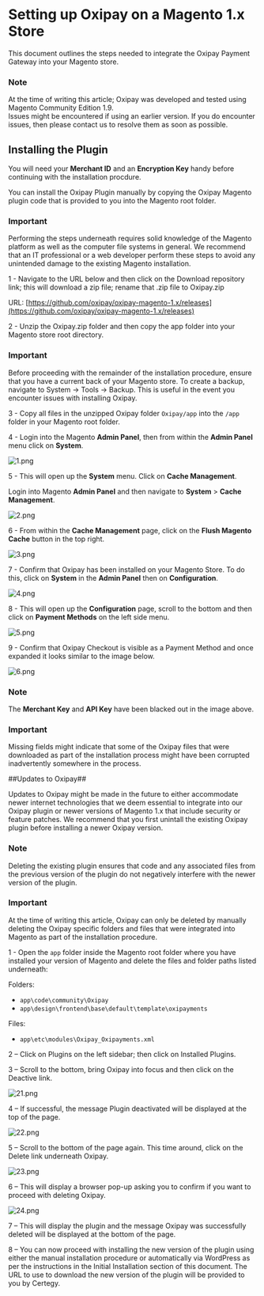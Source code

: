 # Setting up Oxipay on a Magento 1.x Store

This document outlines the steps needed to integrate the Oxipay Payment Gateway into your Magento store.

<div class="panel panel-primary">
  <div class="panel-heading">
    <h3 class="panel-title">Note</h3>
  </div>
  <div class="panel-body">
    At the time of writing this article; Oxipay was developed and tested using Magento Community Edition 1.9. <br/>
    Issues might be encountered if using an earlier version. If you do encounter issues, then please contact us to resolve them as soon as possible.
  </div>
</div>

## Installing the Plugin

<div class="alert alert-info" role="alert">You will need your <b>Merchant ID</b> and an <b>Encryption Key</b> handy before continuing with the installation procdure.</div>

You can install the Oxipay Plugin manually by copying the Oxipay Magento plugin code that is provided to you into the Magento root folder. 

<div class="panel panel-danger">
  <div class="panel-heading">
    <h3 class="panel-title">Important</h3>
  </div>
  <div class="panel-body">
    Performing the steps underneath requires solid knowledge of the Magento platform as well as the computer file systems in general. We recommend that an IT professional or a web developer perform these steps to avoid any unintended damage to the existing Magento installation.
  </div>
</div>

1 - Navigate to the URL below and then click on the Download repository link; this will download a zip file; rename that .zip file to Oxipay.zip

URL: [https://github.com/oxipay/oxipay-magento-1.x/releases](https://github.com/oxipay/oxipay-magento-1.x/releases)

2 - Unzip the Oxipay.zip folder and then copy the app folder into your Magento store root directory.

<div class="panel panel-danger">
  <div class="panel-heading">
    <h3 class="panel-title">Important</h3>
  </div>
  <div class="panel-body">
    Before proceeding with the remainder of the installation procedure, ensure that you have a current back of your Magento store. To create a backup, navigate to System -> Tools -> Backup. This is useful in the event you encounter issues with installing Oxipay.
  </div>
</div>

3 - Copy all files in the unzipped Oxipay folder <code>Oxipay/app</code> into the <code>/app</code> folder in your Magento root folder.

4 - Login into the Magento **Admin Panel**, then from within the **Admin Panel** menu click on **System**.

![1.png](/img/platforms/magento_1x/1.png)

5 - This will open up the **System** menu. Click on **Cache Management**.

Login into Magento **Admin Panel** and then navigate to **System** > **Cache Management**.

![2.png](/img/platforms/magento_1x/2.png)

6 - From within the **Cache Management** page, click on the **Flush Magento Cache** button in the top right.

![3.png](/img/platforms/magento_1x/3.png)

7 - Confirm that Oxipay has been installed on your Magento Store. To do this, click on **System** in the **Admin Panel** then on **Configuration**.

![4.png](/img/platforms/magento_1x/4.png)

8 - This will open up the **Configuration** page, scroll to the bottom and then click on **Payment Methods** on the left side menu.

![5.png](/img/platforms/magento_1x/5.png)

9 - Confirm that Oxipay Checkout is visible as a Payment Method and once expanded it looks similar to the image below.

![6.png](/img/platforms/magento_1x/6.png)

<div class="panel panel-primary">
  <div class="panel-heading">
    <h3 class="panel-title">Note</h3>
  </div>
  <div class="panel-body">
    The <b>Merchant Key</b> and <b>API Key</b> have been blacked out in the image above.
  </div>
</div>

<div class="panel panel-danger">
  <div class="panel-heading">
    <h3 class="panel-title">Important</h3>
  </div>
  <div class="panel-body">
    Missing fields might indicate that some of the Oxipay files that were downloaded as part of the installation process might have been corrupted inadvertently somewhere in the process.
  </div>
</div>

##Updates to Oxipay##

Updates to Oxipay might be made in the future to either accommodate newer internet technologies that we deem essential to integrate into our Oxipay plugin or newer versions of Magento 1.x that include security or feature patches. We recommend that you first unintall the existing Oxipay plugin before installing a newer Oxipay version.

<div class="panel panel-primary">
  <div class="panel-heading">
    <h3 class="panel-title">Note</h3>
  </div>
  <div class="panel-body">
    Deleting the existing plugin ensures that code and any associated files from the previous version of the plugin do not negatively interfere with the newer version of the plugin.
  </div>
</div>

<div class="panel panel-danger">
  <div class="panel-heading">
    <h3 class="panel-title">Important</h3>
  </div>
  <div class="panel-body">
    At the time of writing this article, Oxipay can only be deleted by manually deleting the Oxipay specific folders and files that were integrated into Magento as part of the installation procedure.
  </div>
</div>

1 - Open the <code>app</code> folder inside the Magento root folder where you have installed your version of Magento and delete the files and folder paths listed underneath:

Folders:

* <code>app\code\community\Oxipay</code>
* <code>app\design\frontend\base\default\template\oxipayments</code>

Files:

* <code>app\etc\modules\Oxipay_Oxipayments.xml</code>

2 – Click on Plugins on the left sidebar; then click on Installed Plugins.

3 – Scroll to the bottom, bring Oxipay into focus and then click on the Deactive link.

![21.png](/img/platforms/woocommerce/21.png)

4 – If successful, the message Plugin deactivated will be displayed at the top of the page.

![22.png](/img/platforms/woocommerce/22.png)

5 – Scroll to the bottom of the page again. This time around, click on the Delete link underneath Oxipay.

![23.png](/img/platforms/woocommerce/23.png)

6 – This will display a browser pop-up asking you to confirm if you want to proceed with deleting Oxipay.

![24.png](/img/platforms/woocommerce/24.png)

7 – This will display the plugin and the message Oxipay was successfully deleted will be displayed at the bottom of the page.

8 – You can now proceed with installing the new version of the plugin using either the manual installation procedure or automatically via WordPress as per the instructions in the Initial Installation section of this document. The URL to use to download the new version of the plugin will be provided to you by Certegy.
